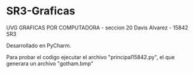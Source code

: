 # SR3-Graficas

UVG GRAFICAS POR COMPUTADORA - seccion 20 Davis Alvarez - 15842 SR3

Desarrollado en PyCharm.

Para probar el codigo ejecutar el archivo "principal15842.py", el que generara un archivo "gotham.bmp"
